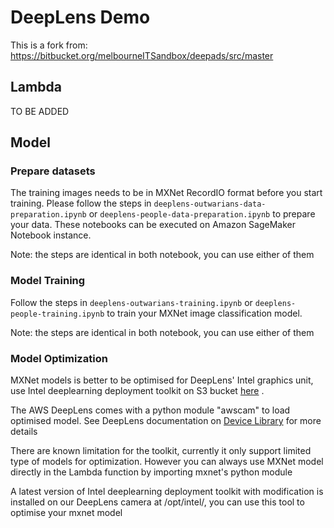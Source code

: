 # DeepLens Demo

This is a fork from:  
https://bitbucket.org/melbourneITSandbox/deepads/src/master



## Lambda

TO BE ADDED

## Model

### Prepare datasets

The training images needs to be in MXNet RecordIO format before you start
training. Please follow the steps in `deeplens-outwarians-data-preparation.ipynb` or
`deeplens-people-data-preparation.ipynb` to prepare your data. These notebooks
can be executed on Amazon SageMaker Notebook instance.

Note: the steps are identical in both notebook, you can use either of them

### Model Training

Follow the steps in `deeplens-outwarians-training.ipynb` or `deeplens-people-training.ipynb` to train your MXNet image classification model.

Note: the steps are identical in both notebook, you can use either of them

### Model Optimization

MXNet models is better to be optimised for DeepLens' Intel graphics unit, use Intel
deeplearning deployment toolkit on S3 bucket
[here](https://s3.amazonaws.com/deeplens-sagemaker-2bbe16b4-c056-4ae2-9332-d31dd7aeb470/toolkit.tgz)
.

The AWS DeepLens comes with a python module "awscam" to load optimised model.
See DeepLens documentation on
[Device Library](https://docs.aws.amazon.com/deeplens/latest/dg/deeplens-device-library-awscam-model.html)
for more details

There are known limitation for the toolkit, currently it only support limited
type of models for optimization. However you can always use MXNet model directly
in the Lambda function by importing mxnet's python module

A latest version of Intel deeplearning deployment toolkit with modification is installed on our
DeepLens camera at /opt/intel/, you can use this tool to optimise your mxnet model
